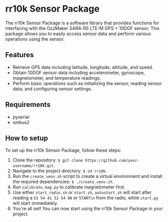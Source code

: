 # rr10k Sensor Package

The rr10k Sensor Package is a software library that provides functions for interfacing with the OzzMaker SARA-R5 LTE-M GPS + 10DOF sensor. This package allows you to easily access sensor data and perform various operations using the sensor.

## Features

- Retrieve GPS data including latitude, longitude, altitude, and speed.
- Obtain 10DOF sensor data including accelerometer, gyroscope, magnetometer, and temperature readings.
- Perform basic operations such as initializing the sensor, reading sensor data, and configuring sensor settings.

## Requirements
- pyserial
- smbus2

## How to setup

To set up the rr10k Sensor Package, follow these steps:

1. Clone the repository: `$ git clone https://github.com/your-username/rr10k.git`.
2. Navigate to the project directory: `$ cd rr10k`.
3. Run the `create_venv.sh` script to create a virtual environment and install the required dependencies: `$ ./create_venv.sh`.
4. Run `calibrate_mag.py` to calibrate magnetometer first.
5. Use either `start_radio.sh` or `start.sh`, `autostart.sh` will start after reading a `53 54 41 52 54 0A` or `START\n` from the radio, while `start.py` will start immediately.
6. You're all set! You can now start using the rr10k Sensor Package in your project.